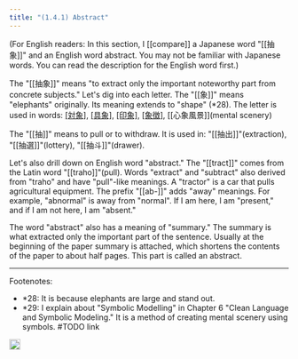 ```yaml
---
title: "(1.4.1) Abstract"
---
```


(For English readers: In this section, I [[compare]] a Japanese word "[[抽象]]" and an English word abstract. You may not be familiar with Japanese words. You can read the description for the English word first.)

The "[[抽象]]" means "to extract only the important noteworthy part from concrete subjects." Let's dig into each letter. The "[[象]]" means "elephants" originally. Its meaning extends to "shape" (*28). The letter is used in words: [[対象]](target), [[具象]](concrete), [[印象]](impression), [[象徴]](symbol), [[心象風景]](mental scenery)

The "[[抽]]" means to pull or to withdraw. It is used in: "[[抽出]]"(extraction), "[[抽選]]"(lottery), "[[抽斗]]"(drawer).

Let's also drill down on English word "abstract." The "[[tract]]" comes from the Latin word "[[traho]]"(pull). Words "extract" and "subtract" also derived from "traho" and have "pull"-like meanings. A "tractor" is a car that pulls agricultural equipment. The prefix "[[ab-]]" adds "away" meanings. For example, "abnormal" is away from "normal". If I am here, I am "present," and if I am not here, I am "absent."

The word "abstract" also has a meaning of "summary." The summary is what extracted only the important part of the sentence. Usually at the beginning of the paper summary is attached, which shortens the contents of the paper to about half pages. This part is called an abstract.

---

Footenotes:

- *28: It is because elephants are large and stand out.
- *29: I explain about "Symbolic Modelling" in Chapter 6 "Clean Language and Symbolic Modeling." It is a method of creating mental scenery using symbols. #TODO link

<img src='https://scrapbox.io/api/pages/nishio-en/en/icon' alt='en.icon' height="19.5"/>